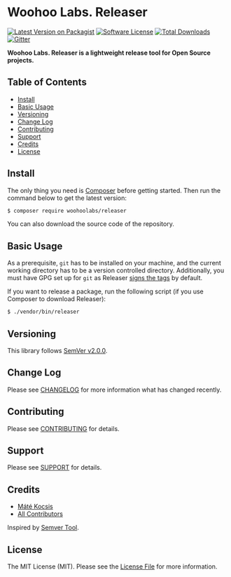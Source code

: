 # Woohoo Labs. Releaser

[![Latest Version on Packagist][ico-version]][link-packagist]
[![Software License][ico-license]](LICENSE)
[![Total Downloads][ico-downloads]][link-downloads]
[![Gitter][ico-gitter]][link-gitter]

**Woohoo Labs. Releaser is a lightweight release tool for Open Source projects.**

## Table of Contents

* [Install](#install)
* [Basic Usage](#basic-usage)
* [Versioning](#versioning)
* [Change Log](#change-log)
* [Contributing](#contributing)
* [Support](#support)
* [Credits](#credits)
* [License](#license)

## Install

The only thing you need is [Composer](https://getcomposer.org) before getting started. Then run the command below to get
the latest version:

```bash
$ composer require woohoolabs/releaser
```

You can also download the source code of the repository.

## Basic Usage

As a prerequisite, `git` has to be installed on your machine, and the current working directory has to be a version
controlled directory. Additionally, you must have GPG set up for `git` as Releaser [signs the tags](https://help.github.com/articles/signing-tags/)
by default.

If you want to release a package, run the following script (if you use Composer to download Releaser):

```bash
$ ./vendor/bin/releaser
```

## Versioning

This library follows [SemVer v2.0.0](https://semver.org/).

## Change Log

Please see [CHANGELOG](CHANGELOG.md) for more information what has changed recently.

## Contributing

Please see [CONTRIBUTING](CONTRIBUTING.md) for details.

## Support

Please see [SUPPORT](SUPPORT.md) for details.

## Credits

- [Máté Kocsis][link-author]
- [All Contributors][link-contributors]

Inspired by [Semver Tool](https://github.com/fsaintjacques/semver-tool).

## License

The MIT License (MIT). Please see the [License File](LICENSE) for more information.

[ico-version]: https://img.shields.io/packagist/v/woohoolabs/releaser.svg
[ico-license]: https://img.shields.io/badge/license-MIT-brightgreen.svg
[ico-downloads]: https://img.shields.io/packagist/dt/woohoolabs/releaser.svg
[ico-gitter]: https://badges.gitter.im/woohoolabs/releaser.svg

[link-packagist]: https://packagist.org/packages/woohoolabs/releaser
[link-downloads]: https://packagist.org/packages/woohoolabs/releaser
[link-author]: https://github.com/kocsismate
[link-contributors]: ../../contributors
[link-gitter]: https://gitter.im/woohoolabs/releaser?utm_source=badge&utm_medium=badge&utm_campaign=pr-badge

